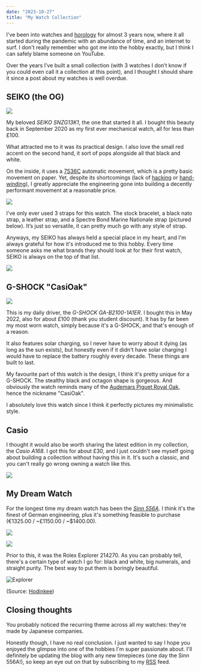 ```yaml
---
date: "2023-10-27"
title: "My Watch Collection"
---
```


I've been into watches and [horology](https://en.wikipedia.org/wiki/Horology) for almost 3 years now, where it all started during the pandemic with an abundance of time, and an internet to surf. I don't really remember who got me into the hobby exactly, but I think I can safely blame someone on YouTube.

Over the years I’ve built a small collection (with 3 watches I don’t know if you could even call it a collection at this point), and I thought I should share it since a post about my watches is well overdue.

## SEIKO (the OG)

![](/images/articles/watch-collection/seiko.jpeg)

My beloved _SEIKO SNZG13K1_, the one that started it all. I bought this beauty back in September 2020 as my first ever mechanical watch, all for less than £100.

What attracted me to it was its practical design. I also love the small red accent on the second hand, it sort of pops alongside all that black and white.

On the inside, it uses a [7S36C](https://calibercorner.com/seiko-caliber-7s36/) automatic movement, which is a pretty basic movement on paper. Yet, despite its shortcomings (lack of [hacking](https://en.wikipedia.org/wiki/Hack_watch) or [hand-winding](https://www.google.com/search?q=define+watch+hand+winding)), I greatly appreciate the engineering gone into building a decently performant movement at a reasonable price.

![](/images/articles/watch-collection/seiko-back.jpeg)

I've only ever used 3 straps for this watch. The stock bracelet, a black nato strap, a leather strap, and a Spectre Bond Marine Nationale strap (pictured below). It’s just so versatile, it can pretty much go with any style of strap.

Anyways, my SEIKO has always held a special place in my heart, and I'm always grateful for how it's introduced me to this hobby. Every time someone asks me what brands they should look at for their first watch, SEIKO is always on the top of that list.

![](/images/articles/watch-collection/wearing-seiko.jpeg)

## G-SHOCK "CasiOak"

![](/images/articles/watch-collection/g-shock.jpeg)

This is my daily driver, the _G-SHOCK GA-B2100-1A1ER_. I bought this in May 2022, also for about £100 (thank you student discount). It has by far been my most worn watch, simply because it's a G-SHOCK, and that's enough of a reason.

It also features solar charging, so I never have to worry about it dying (as long as the sun exists), but honestly even if it didn't have solar charging I would have to replace the battery roughly every decade. These things are built to last.

My favourite part of this watch is the design, I think it's pretty unique for a G-SHOCK. The stealthy black and octagon shape is gorgeous. And obviously the watch reminds many of the [Audemars Piguet Royal Oak](https://www.audemarspiguet.com/com/en/collections/royal-oak.html), hence the nickname "CasiOak".

I absolutely love this watch since I think it perfectly pictures my minimalistic style.

## Casio

I thought it would also be worth sharing the latest edition in my collection, the _Casio A168_. I got this for about £30, and I just couldn't see myself going about building a collection without having this in it. It's such a classic, and you can't really go wrong owning a watch like this.

![](/images/articles/watch-collection/casio.jpeg)

## My Dream Watch

For the longest time my dream watch has been the _[Sinn 556A](https://www.sinn.de/en/Modell/556_A.htm)_. I think it's the finest of German engineering, plus it's something feasible to purchase (€1325.00 / ~£1150.00 / ~$1400.00).

![](https://www.sinn.de/bilder/uhr/960x1280/556-A_V.jpg)

![](https://www.sinn.de/bilder/uhr/960x1280/556-A_R.jpg)

Prior to this, it was the Rolex Explorer 214270. As you can probably tell, there's a certain type of watch I go for: black and white, big numerals, and straight purity. The best way to put them is boringly beautiful.

![Explorer](https://hodinkee.imgix.net/uploads/images/1556027813342-6fqp6pww2nu-7b47bd6f571c2faa90334e04609f9d45/3S3A9616.jpg)

(Source: [Hodinkee](https://www.hodinkee.com/articles/rolex-explorer-214270-review))

## Closing thoughts

You probably noticed the recurring theme across all my watches: they're made by Japanese companies.

Honestly though, I have no real conclusion. I just wanted to say I hope you enjoyed the glimpse into one of the hobbies I'm super passionate about. I'll definitely be updating the blog with any new timepieces (one day the Sinn 556A!), so keep an eye out on that by subscribing to my [RSS](https://parsam.io/feed.atom) feed.
